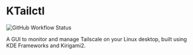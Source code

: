 # KTailctl

![GitHub Workflow Status](https://img.shields.io/github/actions/workflow/status/f-koehler/KTailctl/ci.yml)

A GUI to monitor and manage Tailscale on your Linux desktop, built using KDE Frameworks and Kirigami2.
